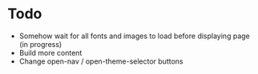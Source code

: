 # Todo
  - Somehow wait for all fonts and images to load before displaying page (in progress)
  - Build more content
  - Change open-nav / open-theme-selector buttons